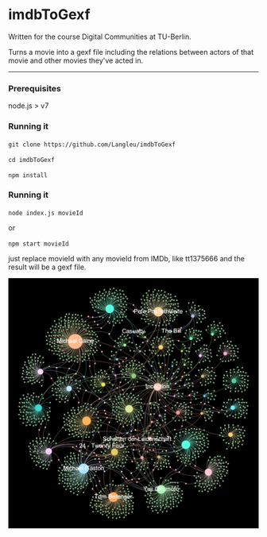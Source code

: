 # imdbToGexf

Written for the course Digital Communities at TU-Berlin.

Turns a movie into a gexf file including the relations between actors of that movie and other movies they've acted in.

---

### Prerequisites

node.js > v7

### Running it
`git clone https://github.com/Langleu/imdbToGexf`

`cd imdbToGexf`

`npm install`

### Running it

`node index.js movieId`

or

`npm start movieId`

just replace movieId with any movieId from IMDb, like tt1375666 and the result will be a gexf file.

![Inception](inception.png?raw=true "Inception")